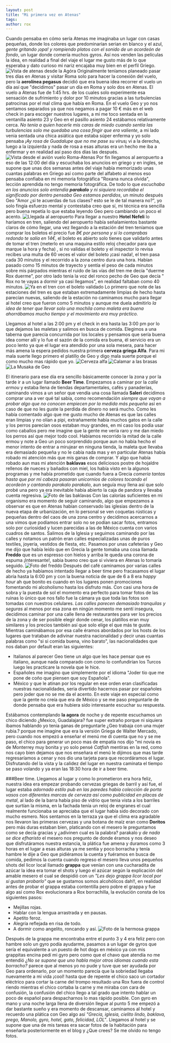 ```yaml
---
layout: post
title: "Mi primera vez en Atenas"
tags: 
author: rox
---
```

Cuando pensaba en cómo sería Atenas me imaginaba un lugar con casas pequeñas, donde los colores que predominarían serian en blanco y el azul, *gente gritando ¡opa! y rompiendo platos con el sonido de un acordeón de fondo*, un lugar donde comería muchos gyros. Así nos venden las películas la idea, en realidad a final del viaje el lugar me gusto más de lo que esperaba y dato curioso mi nariz encajaba muy bien en el perfil Griego.
![Vista de atenas desde la Agóra](/content/images/2015/01/2014-12-17-09-01-55.jpg)
Originalmente teníamos planeado pasar tres días en Atenas y visitar Roma solo para hacer la conexión del vuelo, pero la **aerolínea  pegasus** decidió que era buena idea recorrer el vuelo un día así que "decidimos" pasar un día en Roma y solo dos en Atenas. El vuelo a Atenas fue de 1:45 hrs. de los cuales solo experimente esa sensación de sufrimiento y dolor por 10 minutos gracias a las turbulencias patrocinas por el mal clima que había en Roma. En el vuelo Geo y yo nos sentamos separados  ya que nos negamos a pagar 10 € más en el web check in para escoger nuestros lugares, a mi me toco sentada en la ventanilla asiento 23 y  Geo en el pasillo asiento 24 estábamos relativamente cerca. *No tenía a quien hacerle mis caras de miedo cuando sentía las turbulencias solo me quedaba una cosa fingir que era valiente*, a mi lado venia sentada una chica asiática que estaba súper enferma y yo solo pensaba *¡Ay rosa de Guadalupe que no me pase su virus¡* vi a la derecha, luego a la izquierda y nada de rosa a esas alturas era un hecho me iba a enfermar y en realidad así paso dos días las después.
![Vista desde el avión vuelo Roma-Atenas](/content/images/2015/01/2014-12-16-09-34-38.jpg)
Por fin llegamos al aeropuerto a eso de las 12:00 del día y escuchaba los anuncios en griego y en ingles, se supone que unas dos semanas antes del viaje había memorizado unas cuantas palabras en Griego así como parte del alfabeto al menos eso pensaba confiaba en mi memoria fotográfica "Roxana nunca olvida", lección aprendida no tengo memoria fotográfica. De todo lo que *escuchaba en los anuncios solo entendía **parakalo** y ni siquiera recordaba el significado por dentro pensaba Geo estamos perdidos*, un minuto después Geo "Amor ¿si te acuerdas de tus clases? esto se le de tal manera no?", yo solo fingía esfuerzo mental y contestaba creo que sí, mi técnica era sencilla pero buena repetía lo que estaba leyendo Geo pero cambiando un poco el acento.
![Llegada al aeropuerto](/content/images/2015/01/2014-12-16-12-34-22.jpg)
Para llegar a nuestro **Hotel Nefeli** lo haríamos en tren, saliendo del aeropuerto había señalamientos bastante claros de cómo llegar, una vez llegando a la estación del tren teníamos que comprar los boletos el precio fue *8€ por persona y si lo comprabas redondo te salía en 14€*, el boleto es abierto solo tienes que validarlo antes de tomar el tren (meterlo en una maquina estilo reloj checador para que marque la hora y fecha) , si no validas el boleto y el inspector lo revisa recibes una multa de 60 veces el valor del boleto ¡casi nada!, el tren pasa cada 30 minutos y el recorrido a la zona centro dura una hora. Habían pasado como 15 minutos de trayecto y sentía el peso de cada minutos sobre mis párpados mientras el ruido de las vías del tren me decía "duerme Rox duerme", por otro lado tenia la voz del ronco pecho de Geo que decía " Rox no te vayas a dormir ya casi llegamos", en realidad faltaban como 40 minutos.
![Ya en el tren con el boleto validado](/content/images/2015/01/2014-12-16-13-01-46-1.jpg)
Lo primero que note de las estaciones del tren es que estaban extremadamente limpias de hecho hasta parecían nuevas, saliendo de la estación no caminamos mucho para llegar al hotel creo que fueron como 5 minutos y aunque me duela admitirlo *la idea de tener que llevar solo una mochila como maleta era buena ahorrábamos mucho tiempo y el movimiento era muy práctico.*

Llegamos al hotel a las 2:00 pm y el check in era hasta las 3:00 pm por lo que dejamos las maletas y salimos en busca de comida. Elegimos a una taberna que parecía concurrida por los locales y pensamos que sería buena idea comer allí y lo fue el sazón de la comida era buena, él servicio era un poco lento ya que el lugar era atendido por una sola mesera, para hacer más amena la espera pedidos nuestra primera **cerveza griega Alfa**. Para mi mala suerte llego primero el platillo de Geo y digo mala suerte  porque el como mucho mas rápido que yo.
![Cerveza alfa](/content/images/2015/01/2014-12-16-14-14-02.jpg)
![Calamar a las brasas ](/content/images/2015/01/2014-12-16-14-35-33.jpg)
![La Musaka de Geo](/content/images/2015/01/2014-12-16-14-22-02.jpg)

El itinerario para ese día era sencillo básicamente conocer la zona y por la tarde ir a un lugar llamado **Beer Time**. Empezamos a caminar por la *calle ermou* y estaba llena de tiendas departamentales, cafés y panaderías, caminando vimos a un señor que vendía una cosa llamada **Saleri** decidimos comprar una a ver qué tal sabia, como recomendación *siempre que vayan a probar algo que no conocen empiecen por la medida más pequeña* así en caso de que no les guste la perdida de dinero no será mucho. Como les había comentado algo que me gusto mucho de Atenas es que las calles eran limpias y no olían a pipi, extrañamente había muchos gatos en la calle y los perros parecían osos estaban muy grandes, en mi caso los podía usar como caballos pero me imagine que la gente me vería raro  y me dan miedo los perros así que mejor todo cool.
Habíamos recorrido la mitad de la calle ermou y note a Geo un poco sorprendido porque aun no había hecho el menor intento de entrar a mirujear en ninguna tienda, la maleta que llevaba era demasiado pequeña y no le cabía nada mas y en particular Atenas había robado mi atención más que mis ganas de comprar. Y algo que había robado aun mas mi atención **baklavas** esos deliciosos postre de hojaldre rellenos de nueces y bañados con miel, los había visto en la algunos programas y me había prometido que cuando fuera a Grecia *comería tantas hasta que por mi cabeza pasaran unicornios de colores tocando el acordeón y cantando parakalo parakalo*, aun seguía muy llena así que solo probé una pero ya era inevitable había abierto la caja de pandora y llevaba cuenta regresiva.
![Foto de las baklavas](/content/images/2015/01/2014-12-17-11-39-28.jpg)
Con las calorías suficientes en mi organismo era momento de seguir caminando, algo que empezamos a observar es que en Atenas habían conservado las iglesias dentro de la nueva etapa de urbanización, en lo personal se ven coquetas rústicas y pequeñas dentro del caos de una zona centro y decidimos acercarnos a una vimos que podíamos entrar solo no se podían sacar fotos, entramos solo por curiosidad y lucen parecidas a las de México cuenta con varios cuadros de santos. Salimos de la Iglesia y seguimos caminando por las calles y notamos un patrón eran calles especializadas unas de puros textiles, joyería, vestidos de fiesta, etc. 
Pasamos por unas cafeterías y Geo me dijo que había leído que en Grecia la gente tomaba una cosa llamada **Freddo** que es un espresso con hielos y arriba le queda una corona de espuma ¡Interesante!, sabia bueno creo que si viviera en Atenas lo tomaría seguido.
![Foto del freddo](/content/images/2015/01/2014-12-16-16-33-53.jpg)
Después del café caminamos por varias calles de hecho ya habíamos intentado llegar a beer time pero fracasamos el lugar abría hasta la 6:00 pm y con la buena noticia de que de 6 a 8 era *happy hour* ah que bonito es cuando en los lugares ponen promociones fomentando mi alcoholismo hasta los disfruto más.
Con casi una hora de sobra y la puesta de sol el momento era perfecto para tomar fotos de las ruinas lo único que nos fallo fue la cámara ya que toda las fotos son tomadas con nuestros celulares. *Las calles parecen demasiado tranquilas y seguras* al menos por esa zona en ningún momento me sentí insegura, decidimos caminar por una calle llena de restaurantes para ver los precios de la zona y de ser posible elegir donde cenar, los platillos eran muy similares y los precios también así que solo elige el que más te guste. Mientras caminábamos por esa calle éramos abordados por los hosts de los lugares que trataban de adivinar nuestra nacionalidad y decir unas cuantas palabras como "si si comida buena, vino barato", las nacionalidades que nos daban por default eran las siguientes:

* Italianos al parecer Geo tiene un algo que les hace pensar que es italiano, aunque nada comparado con como lo confundirían  los Turcos luego les practicare la novela que le hice.
* Españoles me imagino que simplemente por el idioma "Joder tio que me pone de coño que piensen que soy Española".
* México y que le atinan por los regular en ese orden eran clasificadas nuestras nacionalidades, seria divertido hacernos pasar por españoles pero joder que no se me da el acento. En este viaje en especial como que la gente no creía que era de México y se me paso preguntarle de donde pensaba que era hubiera sido interesante escuchar su respuesta. 

Estábamos contemplando **la agora** de noche y de repente escuchamos un chico diciendo ¿Mexico, Guadalajara? fue super extraño porque ni siquiera íbamos hablando yo tenia ganas de preguntarle ¿Geo trabaja con una mujer rubia.? porque me imagine que era la versión Griega de Walter Mercado, pero cuando nos empezó a enseñar el menú me di cuenta que no y se me paso, el chico para generar un poco mas de empatía nos dijo "mi novia es de Monterrey muy bonita y yo solo pensé *Catfish* mentiras en la red, como nos cayo bien dejamos que nos enseñara el menú le dijimos que mas tarde regresaríamos a cenar  y nos dio una tarjeta para que recordáramos el lugar. Disfrutando del la vista y la calidez del lugar en nuestra caminata el tiempo se paso volando y ya eran las 18:30 hora de ir a beer time.

###Beer time.
Llegamos al lugar y como lo prometieron era hora feliz, nuestra idea era empezar probando cervezas griegas de barril y así fue, el lugar estaba *adornado estilo pub en las paredes había colección de porta vasos con diferentes marcas de cerveza así como publicidad en placas de metal*, al lado de la barra había piso de vidrio que tenia vista a los barriles que surtían la misma, en la fachada tenía un reloj de engranes el cual realmente funcionaba se apreciaba que el lugar había sido decorado con mucho esmero. Nos sentamos en la terraza ya que el clima era agradable nos llevaron las primeras cervezas y una botana de maíz eran como **Doritos** pero más duras estaban bien, platicando con el mesero le preguntamos como se decía gracias y ¿adivinen cual es la palabra? parakalo y *de nada se dice efharisto* el mesero nos pregunto de donde éramos y nos deseo que disfrutáramos nuestra estancia, la plática fue amena y duramos como 3 horas en el lugar a esas alturas ya me sentía y poco borracha y tenía hambre le dije a Geo que pidiéramos la cuenta y fuéramos en busca de comida, pedimos la cuenta cuando regreso el mesero lleva unos pequeños shots del licor local llamado **grappa** que venían con una cucharadita de azúcar la idea era tomar el shots y luego el azúcar según la explicación del amable mesero el cual se despidió con un *"Les dejo grappa licor local por si gustan probarlo"* que se gustamos somos alcohólicos dah!!, en realidad antes de probar el grappa estaba contentilla pero pobre el grappa y fue algo así como Rox evolucionara a Rox borrachilla, la evolución consta de los siguientes pasos:

* Mejillas rojas.
* Hablar con la lengua arrastrada y en pausas.
* Apetito feroz.
* Alegría reflejada en risa de todo.
* A dormir como angelito, roncando y así.
![Foto de la hermosa grappa](/content/images/2015/01/2014-12-16-20-21-45.jpg)

Después de la grappa me encontraba entre el punto 3 y 4 era feliz pero con hambre solo un gyro podía ayudarme, pasamos a un lugar de gyros que sería el equivalente a un puesto de hot dogs en méxico ya con mis grappitas encina pedí mi gyro pero como que el chavo que atendía no me entendió *¿No se supone que uno habla mejor otros idiomas cuando esta borracho?* parece que al menos yo no pude y tuve que ser ayudada por Geo para ordenarlo, por un momento parecía que la sobriedad llegaba nuevamente a mi vida ¡cool! hasta que de repente el chico saco un cortador eléctrico para cortar la carne del trompo resultado una Rox fuera de control riendo mientras el chico cortaba la carne y me miraba con cara de confusión, la confusión del chico llego a tal grado que intento hablar un poco de español para despacharnos lo mas rápido posible. Con gyro en mano y una noche larga llena de diversión llegue al punto 5 me empezó a dar bastante sueño y era momento de descansar, caminamos al hotel y recuerdo una plática con Geo algo así *"Grecia, iglesia, cielito lindo, baklava, prego, Manolo, gyro, hotel, gato, felicidad, LOL"*. Llegamos al hotel y se supone que una de mis tareas era sacar fotos de la habitación para enseñarla posteriormente en el blog y ¿Que crees? Se me olvido no tengo fotos.

